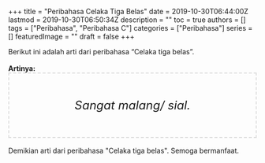+++
title = "Peribahasa Celaka Tiga Belas"
date = 2019-10-30T06:44:00Z
lastmod = 2019-10-30T06:50:34Z
description = ""
toc = true
authors = []
tags = ["Peribahasa", "Peribahasa C"]
categories = ["Peribahasa"]
series = []
featuredImage = ""
draft = false
+++

<div dir="ltr" style="text-align: left;" trbidi="on"><div style="text-align: justify;">Berikut ini adalah arti dari peribahasa “Celaka tiga belas”.</div><br /><div style="text-align: justify;"><b>Artinya:</b></div><div style="border: 2px dashed #ddd; font-size: 24px; height: auto; margin: 0 auto; padding: 50px; text-align: center; width: auto;"><i>Sangat malang/ sial.</i></div><div style="text-align: justify;"><br /></div><div style="text-align: justify;">Demikian arti dari peribahasa "Celaka tiga belas". Semoga bermanfaat.</div></div>
